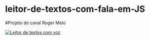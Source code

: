 # leitor-de-textos-com-fala-em-JS
#Projeto do canal Roger Melo

<a href="/gif/leitor-de-textos-com-voz-dHgB-n" title="Leitor de textos com voz"><img src="https://i.makeagif.com/media/6-07-2020/dHgB-n.gif" alt="Leitor de textos com voz"></a>
